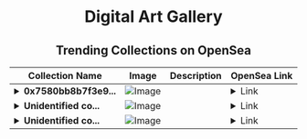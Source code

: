 <div align="center">

# Digital Art Gallery

## Trending Collections on OpenSea

| Collection Name                       | Image                                                                                     | Description                       | OpenSea Link                                                                                          |
|---------------------------------------|-------------------------------------------------------------------------------------------|-----------------------------------|--------------------------------------------------------------------------------------------------------|
| **<details><summary>0x7580bb8b7f3e9...</summary>0x7580bb8b7f3e91879c646a6f13f09891723012c2</details>** | ![Image](https://i.seadn.io/s/raw/files/0120dbe70465f91ae019e541cba50a56.jpg?w=500&auto=format?w=200&auto=format) |  | <details><summary>Link</summary>[0x7580bb8b7f3e91879c646a6f13f09891723012c2](https://opensea.io/collection/0x7580bb8b7f3e91879c646a6f13f09891723012c2)</details> |
| **<details><summary>Unidentified co...</summary>Unidentified contract 696fcb6f-3e4d-4fef-85ba-550379edf80e</details>** | ![Image](https://i.seadn.io/s/raw/files/a837708742ad8afcb35eb60ba787976d.jpg?w=500&auto=format?w=200&auto=format) |  | <details><summary>Link</summary>[Unidentified contract 696fcb6f-3e4d-4fef-85ba-550379edf80e](https://opensea.io/collection/unidentified-contract-696fcb6f-3e4d-4fef-85ba-5503)</details> |
| **<details><summary>Unidentified co...</summary>Unidentified contract fd3732e9-496f-4c36-858d-fcc06c32ef48</details>** | ![Image](https://i.seadn.io/s/raw/files/e9acf51ddce687ccf33c485e916aec1b.jpg?w=500&auto=format?w=200&auto=format) |  | <details><summary>Link</summary>[Unidentified contract fd3732e9-496f-4c36-858d-fcc06c32ef48](https://opensea.io/collection/unidentified-contract-fd3732e9-496f-4c36-858d-fcc0)</details> |

</div>